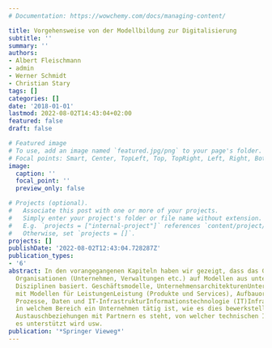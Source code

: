 ```yaml
---
# Documentation: https://wowchemy.com/docs/managing-content/

title: Vorgehensweise von der Modellbildung zur Digitalisierung
subtitle: ''
summary: ''
authors:
- Albert Fleischmann
- admin
- Werner Schmidt
- Christian Stary
tags: []
categories: []
date: '2018-01-01'
lastmod: 2022-08-02T14:43:04+02:00
featured: false
draft: false

# Featured image
# To use, add an image named `featured.jpg/png` to your page's folder.
# Focal points: Smart, Center, TopLeft, Top, TopRight, Left, Right, BottomLeft, Bottom, BottomRight.
image:
  caption: ''
  focal_point: ''
  preview_only: false

# Projects (optional).
#   Associate this post with one or more of your projects.
#   Simply enter your project's folder or file name without extension.
#   E.g. `projects = ["internal-project"]` references `content/project/deep-learning/index.md`.
#   Otherwise, set `projects = []`.
projects: []
publishDate: '2022-08-02T12:43:04.728287Z'
publication_types:
- '6'
abstract: In den vorangegangenen Kapiteln haben wir gezeigt, dass das Geschehen in
  Organisationen (Unternehmen, Verwaltungen etc.) auf Modellen aus unterschiedlichsten
  Disziplinen basiert. Geschäftsmodelle, UnternehmensarchitekturenUnternehmensarchitektur
  mit Modellen für LeistungenLeistung (Produkte und Services), AufbauorganisationAufbauorganisation,
  Prozesse, Daten und IT-InfrastrukturInformationstechnologie (IT)Infrastruktur beschreiben,
  in welchem Bereich ein Unternehmen tätig ist, wie es dies bewerkstelligt, in welchen
  Austauschbeziehungen mit Partnern es steht, von welcher technischen Infrastruktur
  es unterstützt wird usw.
publication: '*Springer Vieweg*'
---
```


